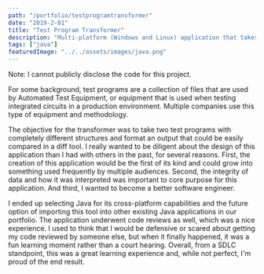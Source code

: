 ```yaml
---
path: "/portfolio/testprogramtransformer"
date: "2019-2-01"
title: "Test Program Transformer"
description: "Multi-platform (Windows and Linux) application that takes a complex relationship of files and combines the data into an intelligible format for customer analysis."
tags: ["java"]
featuredImage: "../../assets/images/java.png"
---
```


Note: I cannot publicly disclose the code for this project.

For some background, test programs are a collection of files that are  used by Automated Test Equipment, or equipment that is used when testing integrated circuits in a production environment. Multiple companies use this type of equipment and methodology.

The objective for the transformer was to take two test programs with completely different structures and format an output that could be easily compared in a diff tool. I really wanted to be diligent about the design of this application than I had with others in the past, for several reasons. First, the creation of this application would be the first of its kind and could grow into something used frequently by multiple audiences. Second, the integrity of data and how it was interpreted was important to core purpose for this application. And third, I wanted to become a better software engineer. 

I ended up selecting Java for its cross-platform capabilities and the future option of importing this tool into other existing Java applications in our portfolio. The application underwent code reviews as well, which was a nice experience. I used to think that I would be defensive or scared about getting my code reviewed by someone else, but when it finally happened, it was a fun learning moment rather than a court hearing. Overall, from a SDLC standpoint, this was a great learning experience and, while not perfect, I'm proud of the end result.

